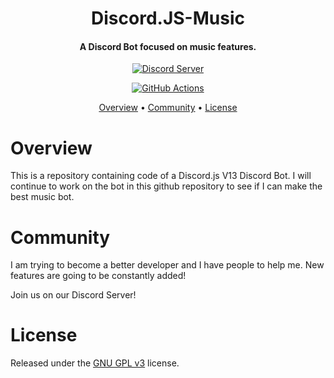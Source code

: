 <h1 align="center">
  Discord.JS-Music
</h1>

<h4 align="center">A Discord Bot focused on music features.</h4>

<p align="center">
  <a href="https://discord.gg/red">
    <img src="https://discordapp.com/api/guilds/829662278046711848/widget.png?style=shield" alt="Discord Server">
  </a>
</p>
<p align="center">
  <a href="https://github.com/RTG4M1NGWDT/Discord.JS-Music/actions">
    <img src="https://img.shields.io/github/workflow/status/RTG4M1NGWDT/Discord.JS-Music/Tests?label=tests" alt="GitHub Actions">
  </a>
</p>

<p align="center">
  <a href="#overview">Overview</a>
  •
  <a href="#join-the-community">Community</a>
  •
  <a href="#license">License</a>
</p>

# Overview

This is a repository containing code of a Discord.js V13 Discord Bot. I will continue to work on the bot in this github repository to see if I can make the best music bot.

# Community

I am trying to become a better developer and I have people to help me. New features are going to be constantly added!

Join us on our Discord Server!

# License

Released under the [GNU GPL v3](https://www.gnu.org/licenses/gpl-3.0.en.html) license.
